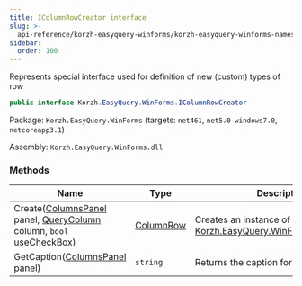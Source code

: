 ```yaml
---
title: IColumnRowCreator interface
slug: >-
  api-reference/korzh-easyquery-winforms/korzh-easyquery-winforms-namespace/icolumnrowcreator-interface
sidebar:
  order: 100
---
```


Represents special interface used for definition of new (custom) types of row
```csharp
public interface Korzh.EasyQuery.WinForms.IColumnRowCreator

```
Package: `Korzh.EasyQuery.WinForms` (targets: `net461`, `net5.0-windows7.0`, `netcoreapp3.1`)

Assembly: `Korzh.EasyQuery.WinForms.dll`

### Methods

| Name | Type | Description | 
| --- | --- | --- | 
| Create([ColumnsPanel](/easyquery/docs/api-reference/korzh-easyquery-winforms/korzh-easyquery-winforms-namespace/columnspanel-class) panel, [QueryColumn](/easyquery/docs/api-reference/korzh-easyquery/korzh-easyquery-namespace/querycolumn-class) column, `bool` useCheckBox) | [ColumnRow](/easyquery/docs/api-reference/korzh-easyquery-winforms/korzh-easyquery-winforms-namespace/columnrow-class) | Creates an instance of [Korzh.EasyQuery.WinForms.ColumnRow](/easyquery/docs/api-reference/korzh-easyquery-winforms/korzh-easyquery-winforms-namespace/columnrow-class). | 
| GetCaption([ColumnsPanel](/easyquery/docs/api-reference/korzh-easyquery-winforms/korzh-easyquery-winforms-namespace/columnspanel-class) panel) | `string` | Returns the caption for button menu. |
